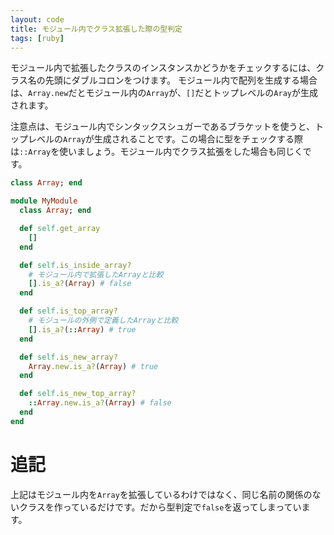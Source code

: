 ```yaml
---
layout: code
title: モジュール内でクラス拡張した際の型判定
tags: [ruby]
---
```


モジュール内で拡張したクラスのインスタンスかどうかをチェックするには、クラス名の先頭にダブルコロンをつけます。 モジュール内で配列を生成する場合は、`Array.new`だとモジュール内の`Array`が、`[]`だとトップレベルの`Aray`が生成されます。

注意点は、モジュール内でシンタックスシュガーであるブラケットを使うと、トップレベルの`Array`が生成されることです。この場合に型をチェックする際は`::Array`を使いましょう。モジュール内でクラス拡張をした場合も同じくです。


```ruby
class Array; end

module MyModule
  class Array; end

  def self.get_array
    []
  end

  def self.is_inside_array?
    # モジュール内で拡張したArrayと比較
    [].is_a?(Array) # false
  end

  def self.is_top_array?
    # モジュールの外側で定義したArrayと比較
    [].is_a?(::Array) # true
  end

  def self.is_new_array?
    Array.new.is_a?(Array) # true
  end

  def self.is_new_top_array?
    ::Array.new.is_a?(Array) # false
  end
end
```

# 追記
上記はモジュール内を`Array`を拡張しているわけではなく、同じ名前の関係のないクラスを作っているだけです。だから型判定で`false`を返ってしまっています。
